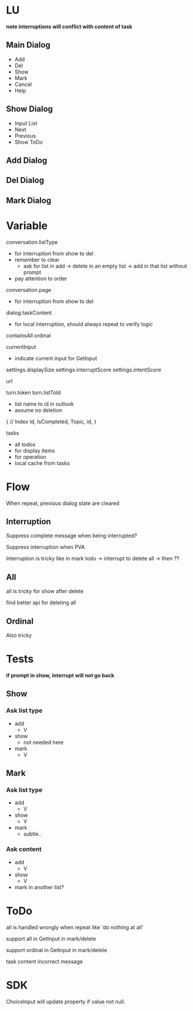 # LU

**note interruptions will conflict with content of task**

## Main Dialog
- Add
- Del
- Show
- Mark
- Cancel
- Help

## Show Dialog
- Input List
- Next
- Previous
- Show ToDo

## Add Dialog
## Del Dialog
## Mark Dialog

# Variable
conversation.listType
- for interruption from show to del
- remember to clear
    - ask for list in add -> delete in an empty list -> add in that list without prompt
- pay attention to order

conversation.page
- for interruption from show to del

dialog.taskContent
- for local interruption, should always repeat to verify logic

containsAll
ordinal

currentInput
- indicate current input for GetInput

settings.displaySize
settings.interruptScore
settings.intentScore

url

turn.token
turn.listToId
- list name to id in outlook
- assume no deletion

{
    // Index
    Id,
    IsCompleted,
    Topic,
    id,
}

tasks
- all
todos
- for display
items
- for operation
- local cache from tasks

# Flow

When repeat, previous dialog state are cleared

## Interruption

Suppress complete message when being interrupted?

Suppress interruption when PVA

Interruption is tricky like in mark todo -> interrupt to delete all -> then ??

## All

all is tricky for show after delete

find better api for deleting all

## Ordinal

Also tricky

# Tests

**if prompt in show, interrupt will not go back**

## Show
### Ask list type
- add
    - V
- show
    - not needed here
- mark
    - V

## Mark
### Ask list type
- add
    - V
- show
    - V
- mark
    - subtle..

### Ask content
- add
    - V
- show
    - V
- mark in another list?

# ToDo

all is handled wrongly when repeat like 'do nothing at all'

support all in GetInput in mark/delete

support ordinal in GetInput in mark/delete

task content incorrect message

# SDK

ChoiceInput will update property if value not null.

